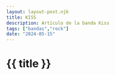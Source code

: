 ```yaml
---
layout: layout-post.njk
title: KISS
description: Artículo de la banda Kiss
tags: ["bandas","rock"]
date: "2024-05-15"
---
```


# {{ title }}